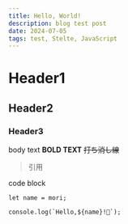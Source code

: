 ```yaml
---
title: Hello, World!
description: blog test post
date: 2024-07-05
tags: test, Stelte, JavaScript
---
```


# Header1
## Header2
### Header3

body text
**BOLD TEXT**
~~打ち消し線~~

> 引用

code block
```
let name = mori;

console.log(`Hello,${name}!👋`);
```
